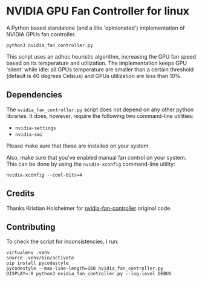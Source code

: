# NVIDIA GPU Fan Controller for linux

A Python based standalone (and a litle 'opinionated') implementation of NVIDIA GPUs fan controller.

```
python3 nvidia_fan_controller.py
```

This script uses an adhoc heuristic algorithm, increasing the GPU fan speed based on its temperature and utilization. The implementation keeps GPU 'silent' while idle: all GPUs temperature are smaller than a certain threshold (default is 40 degrees Celsius) and GPUs utilization are less than 10%.

## Dependencies

The `nvidia_fan_controller.py` script does not depend on any other python libraries. It does, however, require the following two command-line utilities:

- `nvidia-settings`
- `nvidia-smi`

Please make sure that these are installed on your system.

Also, make sure that you've enabled manual fan control on your system. This can be done by using the `nvidia-xconfig` command-line utility:

```
nvidia-xconfig --cool-bits=4
```

## Credits

Thanks Kristian Holsheimer for [nvidia-fan-controller](https://github.com/KristianHolsheimer/nvidia-fan-controller) original code.

## Contributing

To check the script for inconsistencies, I run:

```
virtualenv .venv
source .venv/bin/activate
pip install pycodestyle
pycodestyle --max-line-length=160 nvidia_fan_controller.py
DISPLAY=:0 python3 nvidia_fan_controller.py --log-level DEBUG
```

